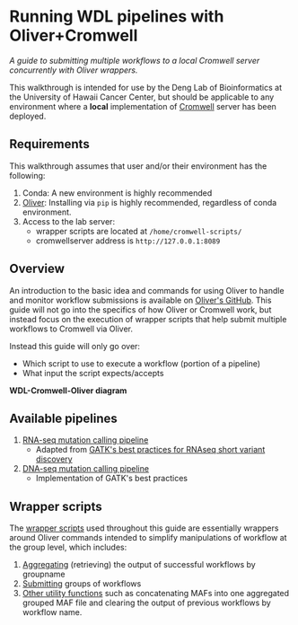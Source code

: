 <!-- 
  <<< Author notes: Header of the course >>> 
  Include a 1280×640 image, course title in sentence case, and a concise description in emphasis.
  In your repository settings: enable template repository, add your 1280×640 social image, auto delete head branches.
  Add your open source license, GitHub uses Creative Commons Attribution 4.0 International.
-->

# Running WDL pipelines with Oliver+Cromwell

_A guide to submitting multiple workflows to a local Cromwell server concurrently with Oliver wrappers._

<!-- 
  <<< Author notes: Start of the course >>> 
  Include start button, a note about Actions minutes,
  and tell the learner why they should take the course.
  Each step should be wrapped in <details>/<summary>, with an `id` set.
  The start <details> should have `open` as well.
  Do not use quotes on the <details> tag attributes.
-->

<!--

1.  Dependencies
  - Create new conda environment
  - Install Oliver with pip
  
2. Next link to RNA variant calling pipeline
  

-->

This walkthrough is intended for use by the Deng Lab of Bioinformatics at the University of Hawaii Cancer Center, but should be applicable to any environment where a **local** implementation of [Cromwell](https://github.com/broadinstitute/cromwell) server has been deployed.

## Requirements

This walkthrough assumes that user and/or their environment has the following:
1. Conda: A new environment is highly recommended
2. [Oliver](https://stjudecloud.github.io/oliver/): Installing via `pip` is highly recommended, regardless of conda environment.
3. Access to the lab server:
   - wrapper scripts are located at `/home/cromwell-scripts/` 
   - cromwellserver address is `http://127.0.0.1:8089`

## Overview

An introduction to the basic idea and commands for using Oliver to handle and monitor workflow submissions is available on [Oliver's GitHub](https://stjudecloud.github.io/oliver/). This guide will not go into the specifics of how Oliver or Cromwell work, but instead focus on the execution of wrapper scripts that help submit multiple workflows to Cromwell via Oliver.

Instead this guide will only go over:
- Which script to use to execute a workflow (portion of a pipeline)
- What input the script expects/accepts

**WDL-Cromwell-Oliver diagram**

## Available pipelines

1. [RNA-seq mutation calling pipeline](RNAseq-short-variant-discovery.md)
   - Adapted from [GATK's best practices for RNAseq short variant discovery](https://gatk.broadinstitute.org/hc/en-us/articles/360035531192?id=3891)
2. [DNA-seq mutation calling pipeline](DNAseq-short-variant-discovery/README.md)
   - Implementation of GATK's best practices

## Wrapper scripts

The [wrapper scripts](DNAseq-short-variant-discovery/helper_scripts/) used throughout this guide are essentially wrappers around Oliver commands intended to simplify manipulations of workflow at the group level, which includes:

1. [Aggregating](DNAseq-short-variant-discovery/helper_scripts/aggregating_outputs/) (retrieving) the output of successful workflows by groupname
2. [Submitting](DNAseq-short-variant-discovery/helper_scripts/group_submits/) groups of workflows
3. [Other utility functions](DNAseq-short-variant-discovery/helper_scripts/utility/) such as concatenating MAFs into one aggregated grouped MAF file and clearing the output of previous workflows by workflow name.

